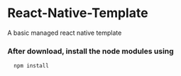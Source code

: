 # React-Native-Template
A basic managed react native template

### After download, install the node modules using 

  ```bash
    npm install
  ```
